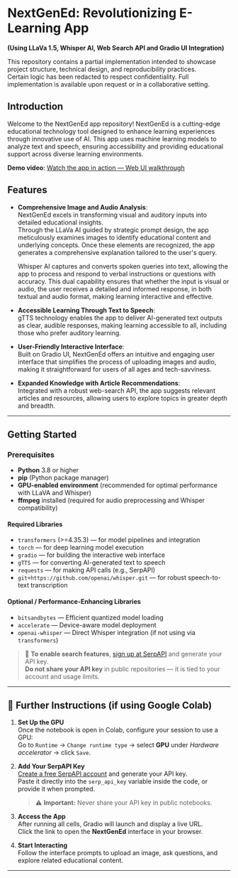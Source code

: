 # NextGenEd: Revolutionizing E-Learning App
  **(Using LLaVa 1.5, Whisper AI, Web Search API and Gradio UI Integration)**

This repository contains a partial implementation intended to showcase project structure, technical design, and reproducibility practices.  
Certain logic has been redacted to respect confidentiality. Full implementation is available upon request or in a collaborative setting.

## Introduction
Welcome to the NextGenEd app repository! NextGenEd is a cutting-edge educational technology tool designed to enhance learning experiences through innovative use of AI. This app uses machine learning models to analyze text and speech, ensuring accessibility and providing educational support across diverse learning environments.

 **Demo video**: [Watch the app in action — Web UI walkthrough](https://drive.google.com/file/d/1vjRAAAdYDtjDjpXDLwgV_hiZTxjP_TJl/view?usp=drive_link)

## Features
- **Comprehensive Image and Audio Analysis**:  
  NextGenEd excels in transforming visual and auditory inputs into detailed educational insights.  
  Through the LLaVa AI guided by strategic prompt design, the app meticulously examines images to identify educational content and underlying concepts. Once these elements are recognized, the app generates a comprehensive explanation tailored to the user's query.  

  Whisper AI captures and converts spoken queries into text, allowing the app to process and respond to verbal instructions or questions with accuracy. This dual capability ensures that whether the input is visual or audio, the user receives a detailed and informed response, in both textual and audio format, making learning interactive and effective.

- **Accessible Learning Through Text to Speech**:  
  gTTS technology enables the app to deliver AI-generated text outputs as clear, audible responses, making learning accessible to all, including those who prefer auditory learning.

- **User-Friendly Interactive Interface**:  
  Built on Gradio UI, NextGenEd offers an intuitive and engaging user interface that simplifies the process of uploading images and audio, making it straightforward for users of all ages and tech-savviness.

- **Expanded Knowledge with Article Recommendations**:  
  Integrated with a robust web-search API, the app suggests relevant articles and resources, allowing users to explore topics in greater depth and breadth.

---

## Getting Started

### Prerequisites

- **Python** 3.8 or higher  
- **pip** (Python package manager)  
- **GPU-enabled environment** (recommended for optimal performance with LLaVA and Whisper)  
- **ffmpeg** installed (required for audio preprocessing and Whisper compatibility)  

#### Required Libraries
- `transformers` (>=4.35.3) — for model pipelines and integration  
- `torch` — for deep learning model execution  
- `gradio` — for building the interactive web interface  
- `gTTS` — for converting AI-generated text to speech  
- `requests` — for making API calls (e.g., SerpAPI)  
- `git+https://github.com/openai/whisper.git` — for robust speech-to-text transcription  

#### Optional / Performance-Enhancing Libraries
- `bitsandbytes` — Efficient quantized model loading  
- `accelerate` — Device-aware model deployment  
- `openai-whisper` — Direct Whisper integration (if not using via `transformers`)

> 🔐 **To enable search features**, [sign up at SerpAPI](https://serpapi.com/) and generate your API key.  
> **Do not share your API key** in public repositories — it is tied to your account and usage limits.

---

## 📍 Further Instructions (if using Google Colab)

1. **Set Up the GPU**  
   Once the notebook is open in Colab, configure your session to use a GPU:  
   Go to `Runtime` → `Change runtime type` → select **GPU** under *Hardware accelerator* → click `Save`.

2. **Add Your SerpAPI Key**  
   [Create a free SerpAPI account](https://serpapi.com/) and generate your API key.  
   Paste it directly into the `serp_api_key` variable inside the code, or provide it when prompted.  
   > ⚠️ **Important:** Never share your API key in public notebooks.

3. **Access the App**  
   After running all cells, Gradio will launch and display a live URL.  
   Click the link to open the **NextGenEd** interface in your browser.

4. **Start Interacting**  
   Follow the interface prompts to upload an image, ask questions, and explore related educational content.

---

